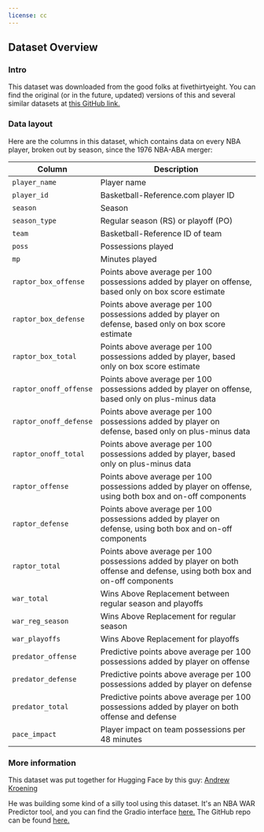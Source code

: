 ```yaml
---
license: cc
---
```

## Dataset Overview

### Intro

This dataset was downloaded from the good folks at fivethirtyeight. You can find the original (or in the future, updated) versions of this and several similar datasets at [this GitHub link.](https://github.com/fivethirtyeight/data/tree/master/nba-raptor)


### Data layout

Here are the columns in this dataset, which contains data on every NBA player, broken out by season, since the 1976 NBA-ABA merger:

Column | Description
-------|---------------
`player_name` |	Player name
`player_id` |	Basketball-Reference.com player ID
`season` |	Season
`season_type` |	Regular season (RS) or playoff (PO)
`team` |	Basketball-Reference ID of team
`poss` |	Possessions played
`mp` |	Minutes played
`raptor_box_offense` |	Points above average per 100 possessions added by player on offense, based only on box score estimate
`raptor_box_defense` |	Points above average per 100 possessions added by player on defense, based only on box score estimate
`raptor_box_total` |	Points above average per 100 possessions added by player, based only on box score estimate
`raptor_onoff_offense` |	Points above average per 100 possessions added by player on offense, based only on plus-minus data
`raptor_onoff_defense` |	Points above average per 100 possessions added by player on defense, based only on plus-minus data
`raptor_onoff_total` |	Points above average per 100 possessions added by player, based only on plus-minus data
`raptor_offense` |	Points above average per 100 possessions added by player on offense, using both box and on-off components
`raptor_defense` |	Points above average per 100 possessions added by player on defense, using both box and on-off components
`raptor_total` |	Points above average per 100 possessions added by player on both offense and defense, using both box and on-off components
`war_total` |	Wins Above Replacement between regular season and playoffs
`war_reg_season` |	Wins Above Replacement for regular season
`war_playoffs` |	Wins Above Replacement for playoffs
`predator_offense` |	Predictive points above average per 100 possessions added by player on offense
`predator_defense` |	Predictive points above average per 100 possessions added by player on defense
`predator_total` |	Predictive points above average per 100 possessions added by player on both offense and defense
`pace_impact` |	Player impact on team possessions per 48 minutes


### More information

This dataset was put together for Hugging Face by this guy: [Andrew Kroening](https://github.com/andrewkroening)

He was building some kind of a silly tool using this dataset. It's an NBA WAR Predictor tool, and you can find the Gradio interface [here.](https://huggingface.co/spaces/andrewkroening/nba-war-predictor) The GitHub repo can be found [here.](https://github.com/andrewkroening/nba-war-predictor-tool)